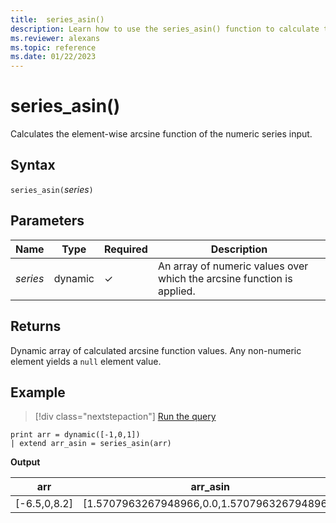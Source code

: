 ```yaml
---
title:  series_asin()
description: Learn how to use the series_asin() function to calculate the element-wise arcsine function of the numeric series input.
ms.reviewer: alexans
ms.topic: reference
ms.date: 01/22/2023
---
```

# series_asin()

Calculates the element-wise arcsine function of the numeric series input.

## Syntax

`series_asin(`*series*`)`

## Parameters

| Name | Type | Required | Description |
|--|--|--|--|
| *series* | dynamic | &check; | An array of numeric values over which the arcsine function is applied. |

## Returns

Dynamic array of calculated arcsine function values. Any non-numeric element yields a `null` element value.

## Example

> [!div class="nextstepaction"]
> <a href="https://dataexplorer.azure.com/clusters/help/databases/Samples?query=H4sIAAAAAAAAAysoyswrUUgsKlKwVUipzEvMzUzWiNY11DHQMYzV5KpRSK0oSc1LASmITyzOzAOqKk4tykwtBvM0gMKaAOO+/MVCAAAA" target="_blank">Run the query</a>

```kusto
print arr = dynamic([-1,0,1])
| extend arr_asin = series_asin(arr)
```

**Output**

|arr|arr_asin|
|---|---|
|[-6.5,0,8.2]|[1.5707963267948966,0.0,1.5707963267948966]|
